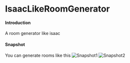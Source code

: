 # IsaacLikeRoomGenerator

#### Introduction
A room generator like isaac

#### Snapshot
You can generate rooms like this 
![Snapshot1](https://gitee.com/zhazhaniu/IsaacLikeRoomGenerator/Snapshot/DemoLevel1.png "Snapshot1")
![Snapshot2](https://gitee.com/zhazhaniu/IsaacLikeRoomGenerator/blob/master/Snapshot/DemoLevel2.png "Snapshot2")

